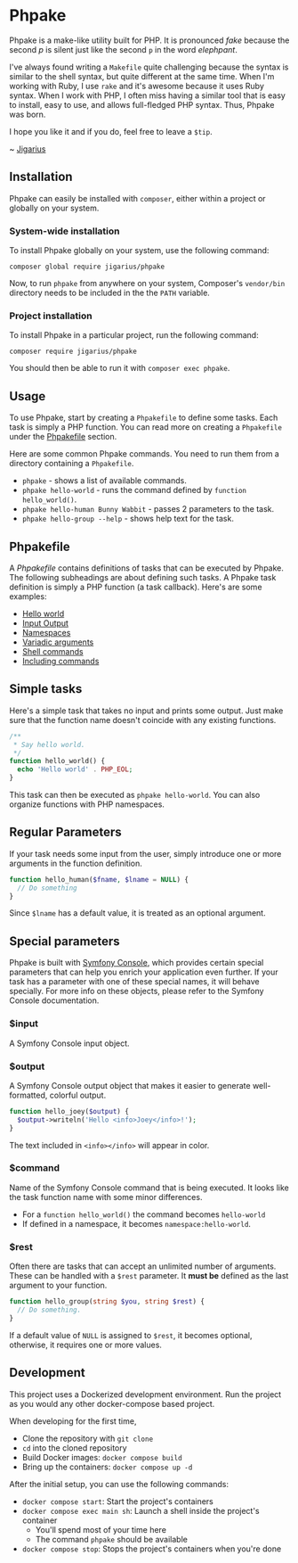 # Phpake

Phpake is a make-like utility built for PHP. It is pronounced *fake* because
the second *p* is silent just like the second `p` in the word *elephpant*.

I've always found writing a `Makefile` quite challenging because the syntax
is similar to the shell syntax, but quite different at the same time.
When I'm working with Ruby, I use `rake` and it's awesome because it uses
Ruby syntax. When I work with PHP, I often miss having a similar tool that
is easy to install, easy to use, and allows full-fledged PHP syntax. Thus,
Phpake was born.

I hope you like it and if you do, feel free to leave a `$tip`.

~ [Jigarius](https://jigarius.com/)

## Installation

Phpake can easily be installed with `composer`, either within a project or
globally on your system.

### System-wide installation

To install Phpake globally on your system, use the following command:

    composer global require jigarius/phpake

Now, to run `phpake` from anywhere on your system, Composer's
`vendor/bin` directory needs to be included in the the `PATH` variable.

### Project installation

To install Phpake in a particular project, run the following command:

    composer require jigarius/phpake

You should then be able to run it with `composer exec phpake`.

## Usage

To use Phpake, start by creating a `Phpakefile` to define some tasks.
Each task is simply a PHP function. You can read more on creating a
`Phpakefile` under the [Phpakefile](#Phpakefile) section.

Here are some common Phpake commands. You need to run them from a directory
containing a `Phpakefile`.

- `phpake` - shows a list of available commands.
- `phpake hello-world` - runs the command defined by `function hello_world()`.
- `phpake hello-human Bunny Wabbit` - passes 2 parameters to the task.
- `phpake hello-group --help` - shows help text for the task.

## Phpakefile

A *Phpakefile* contains definitions of tasks that can be executed by Phpake. 
The following subheadings are about defining such tasks. A Phpake task definition
is simply a PHP function (a task callback). Here's are some examples:

- [Hello world](examples/hello-world.phpakefile)
- [Input Output](examples/input-output.phpakefile)
- [Namespaces](examples/fizzbuzz.phpakefile)
- [Variadic arguments](examples/variadic.phpakefile)
- [Shell commands](examples/shell.phpakefile)
- [Including commands](Phpakefile)

## Simple tasks

Here's a simple task that takes no input and prints some output. Just make
sure that the function name doesn't coincide with any existing functions.

```php
/**
 * Say hello world.
 */
function hello_world() {
  echo 'Hello world' . PHP_EOL;
}
```

This task can then be executed as `phpake hello-world`. You can also organize
functions with PHP namespaces.

## Regular Parameters

If your task needs some input from the user, simply introduce one or more
arguments in the function definition.

```php
function hello_human($fname, $lname = NULL) {
  // Do something
}
```

Since `$lname` has a default value, it is treated as an optional argument.

## Special parameters

Phpake is built with [Symfony Console](https://symfony.com/doc/current/components/console.html),
which provides certain special parameters that can help you enrich your
application even further. If your task has a parameter with one of these
special names, it will behave specially. For more info on these objects,
please refer to the Symfony Console documentation.

### $input

A Symfony Console input object.

### $output

A Symfony Console output object that makes it easier to generate
well-formatted, colorful output.

```php
function hello_joey($output) {
  $output->writeln('Hello <info>Joey</info>!');
}
```

The text included in `<info></info>` will appear in color.

### $command

Name of the Symfony Console command that is being executed. It looks like the
task function name with some minor differences.

- For a `function hello_world()` the command becomes `hello-world`
- If defined in a namespace, it becomes `namespace:hello-world`.

### $rest

Often there are tasks that can accept an unlimited number of arguments. These
can be handled with a `$rest` parameter. It **must be** defined as the last
argument to your function.

```php
function hello_group(string $you, string $rest) {
  // Do something.
}
```

If a default value of `NULL` is assigned to `$rest`, it becomes optional,
otherwise, it requires one or more values.

## Development

This project uses a Dockerized development environment. Run the project as
you would any other docker-compose based project.

When developing for the first time,

- Clone the repository with `git clone`
- `cd` into the cloned repository
- Build Docker images: `docker compose build`
- Bring up the containers: `docker compose up -d`

After the initial setup, you can use the following commands:

- `docker compose start`: Start the project's containers
- `docker compose exec main sh`: Launch a shell inside the project's container
  - You'll spend most of your time here
  - The command `phpake` should be available
- `docker compose stop`: Stops the project's containers when you're done
